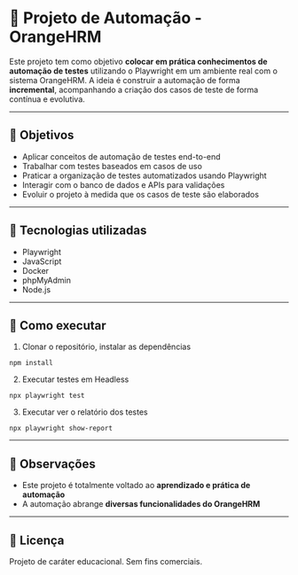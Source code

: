 # 🧪 Projeto de Automação - OrangeHRM

Este projeto tem como objetivo **colocar em prática conhecimentos de automação de testes** utilizando o Playwright em um ambiente real com o sistema OrangeHRM. A ideia é construir a automação de forma **incremental**, acompanhando a criação dos casos de teste de forma contínua e evolutiva.

---

## 🎯 Objetivos

- Aplicar conceitos de automação de testes end-to-end
- Trabalhar com testes baseados em casos de uso 
- Praticar a organização de testes automatizados usando Playwright
- Interagir com o banco de dados e APIs para validações 
- Evoluir o projeto à medida que os casos de teste são elaborados

---

## 🧰 Tecnologias utilizadas

- Playwright
- JavaScript
- Docker
- phpMyAdmin
- Node.js
---


## 🤖 Como executar

1. Clonar o repositório, instalar as dependências
```
npm install
```

2. Executar testes em Headless
```
npx playwright test 
```

3. Executar ver o relatório dos testes
```
npx playwright show-report
```
---
## 📌 Observações

- Este projeto é totalmente voltado ao **aprendizado e prática de automação**
- A automação abrange **diversas funcionalidades do OrangeHRM**

---

## 📄 Licença

Projeto de caráter educacional. Sem fins comerciais.
